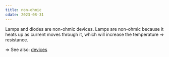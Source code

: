 ```yaml
---
title: non-ohmic
cdate: 2023-08-31
---
```


Lamps and diodes are non-ohmic devices. Lamps are non-ohmic because it heats up as current moves through it, which will increase the temperature => resistance.

=> See also: [devices](/notes/circuits)